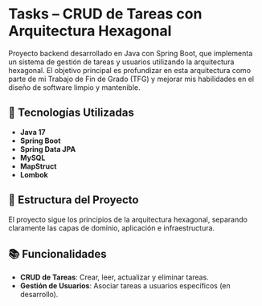 # Tasks – CRUD de Tareas con Arquitectura Hexagonal

Proyecto backend desarrollado en Java con Spring Boot, que implementa un sistema de gestión de tareas y usuarios utilizando la arquitectura hexagonal. 
El objetivo principal es profundizar en esta arquitectura como parte de mi Trabajo de Fin de Grado (TFG) y mejorar mis habilidades en el diseño de software limpio y mantenible.

## 🚀 Tecnologías Utilizadas

- **Java 17**
- **Spring Boot**
- **Spring Data JPA**
- **MySQL**
- **MapStruct** 
- **Lombok** 

## 🧱 Estructura del Proyecto

El proyecto sigue los principios de la arquitectura hexagonal, separando claramente las capas de dominio, aplicación e infraestructura.


## 📚 Funcionalidades

- **CRUD de Tareas**: Crear, leer, actualizar y eliminar tareas.
- **Gestión de Usuarios**: Asociar tareas a usuarios específicos (en desarrollo).
